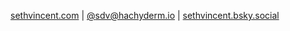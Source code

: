[sethvincent.com](https://sethvincent.com)
| [@sdv@hachyderm.io](https://hachyderm.io/@sdv)
| [sethvincent.bsky.social](https://bsky.app/profile/sethvincent.bsky.social)
